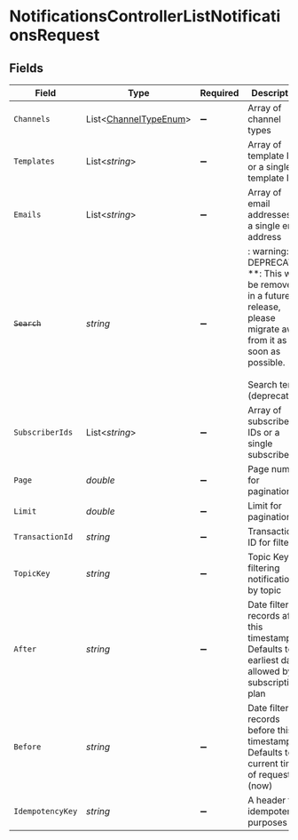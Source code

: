 # NotificationsControllerListNotificationsRequest


## Fields

| Field                                                                                                                                             | Type                                                                                                                                              | Required                                                                                                                                          | Description                                                                                                                                       |
| ------------------------------------------------------------------------------------------------------------------------------------------------- | ------------------------------------------------------------------------------------------------------------------------------------------------- | ------------------------------------------------------------------------------------------------------------------------------------------------- | ------------------------------------------------------------------------------------------------------------------------------------------------- |
| `Channels`                                                                                                                                        | List<[ChannelTypeEnum](../../Models/Components/ChannelTypeEnum.md)>                                                                               | :heavy_minus_sign:                                                                                                                                | Array of channel types                                                                                                                            |
| `Templates`                                                                                                                                       | List<*string*>                                                                                                                                    | :heavy_minus_sign:                                                                                                                                | Array of template IDs or a single template ID                                                                                                     |
| `Emails`                                                                                                                                          | List<*string*>                                                                                                                                    | :heavy_minus_sign:                                                                                                                                | Array of email addresses or a single email address                                                                                                |
| ~~`Search`~~                                                                                                                                      | *string*                                                                                                                                          | :heavy_minus_sign:                                                                                                                                | : warning: ** DEPRECATED **: This will be removed in a future release, please migrate away from it as soon as possible.<br/><br/>Search term (deprecated) |
| `SubscriberIds`                                                                                                                                   | List<*string*>                                                                                                                                    | :heavy_minus_sign:                                                                                                                                | Array of subscriber IDs or a single subscriber ID                                                                                                 |
| `Page`                                                                                                                                            | *double*                                                                                                                                          | :heavy_minus_sign:                                                                                                                                | Page number for pagination                                                                                                                        |
| `Limit`                                                                                                                                           | *double*                                                                                                                                          | :heavy_minus_sign:                                                                                                                                | Limit for pagination                                                                                                                              |
| `TransactionId`                                                                                                                                   | *string*                                                                                                                                          | :heavy_minus_sign:                                                                                                                                | Transaction ID for filtering                                                                                                                      |
| `TopicKey`                                                                                                                                        | *string*                                                                                                                                          | :heavy_minus_sign:                                                                                                                                | Topic Key for filtering notifications by topic                                                                                                    |
| `After`                                                                                                                                           | *string*                                                                                                                                          | :heavy_minus_sign:                                                                                                                                | Date filter for records after this timestamp. Defaults to earliest date allowed by subscription plan                                              |
| `Before`                                                                                                                                          | *string*                                                                                                                                          | :heavy_minus_sign:                                                                                                                                | Date filter for records before this timestamp. Defaults to current time of request (now)                                                          |
| `IdempotencyKey`                                                                                                                                  | *string*                                                                                                                                          | :heavy_minus_sign:                                                                                                                                | A header for idempotency purposes                                                                                                                 |